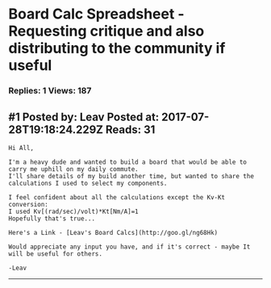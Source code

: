 # Board Calc Spreadsheet - Requesting critique and also distributing to the community if useful

### Replies: 1 Views: 187

## \#1 Posted by: Leav Posted at: 2017-07-28T19:18:24.229Z Reads: 31

```
Hi All,

I'm a heavy dude and wanted to build a board that would be able to carry me uphill on my daily commute.
I'll share details of my build another time, but wanted to share the calculations I used to select my components.

I feel confident about all the calculations except the Kv-Kt conversion:
I used Kv[(rad/sec)/volt)*Kt[Nm/A]=1
Hopefully that's true...

Here's a Link - [Leav's Board Calcs](http://goo.gl/ng68Hk)

Would appreciate any input you have, and if it's correct - maybe It will be useful for others.

-Leav
```

---

